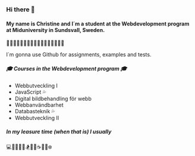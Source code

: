 ### Hi there 👋
#### My name is Christine and I´m a student at the Webdevelopment program at Miduniversity in Sundsvall, Sweden.
:evergreen_tree::deciduous_tree::evergreen_tree::deciduous_tree::evergreen_tree::deciduous_tree::evergreen_tree::deciduous_tree::evergreen_tree::deciduous_tree::evergreen_tree::deciduous_tree::evergreen_tree::deciduous_tree::evergreen_tree::deciduous_tree::evergreen_tree:

I´m gonna use Github for assignments, examples and tests.

##### :mortar_board: Courses in the Webdevelopment program :mortar_board:
* Webbutveckling I
* JavaScript :sweat_drops:
* Digital bildbehandling för webb
* Webbanvändbarhet
* Databasteknik  :sweat_drops:
* Webbutveckling II

##### In my leasure time (when that is) I usually
:computer::iphone::vhs::basketball::bicyclist::snowboarder::musical_keyboard::art::coffee::icecream::mountain_cableway::snowflake:

<!--
**christinejohanson/christinejohanson** is a ✨ _special_ ✨ repository because its `README.md` (this file) appears on your GitHub profile.


-->

